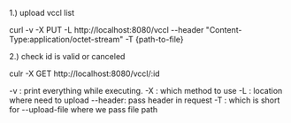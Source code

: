 
1.) upload vccl list

curl -v -X PUT -L http://localhost:8080/vccl --header "Content-Type:application/octet-stream" -T {path-to-file}


2.) check id is valid or canceled

culr -X GET http://localhost:8080/vccl/:id




-v : print everything while executing.
-X : which method to use
-L : location where need to upload
--header: pass header in request
-T :  which is short for --upload-file where we pass file path